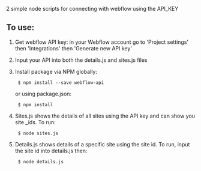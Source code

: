 2 simple node scripts for connecting with webflow using the API_KEY

## To use: ##

1. Get webflow API key: in your Webflow account go to 'Project settings' then 'Integrations' then 'Generate new API key'
2. Input your API into both the details.js and sites.js files
3. Install package via NPM globally:
    
        $ npm install --save webflow-api

      or using package.json:

        $ npm install

4. Sites.js shows the details of all sites using the API key and can show you site _ids. To run:

        $ node sites.js

5. Details.js shows details of a specific site using the site id. To run, input the site id into details.js then:

        $ node details.js
